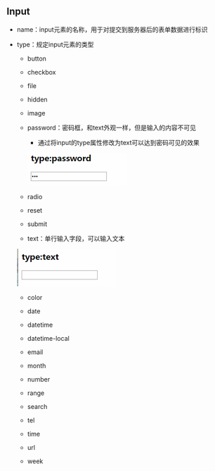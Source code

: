 ## Input

* name：input元素的名称，用于对提交到服务器后的表单数据进行标识

* type：规定input元素的类型

  * button

  * checkbox

  * file

  * hidden

  * image

  * password：密码框，和text外观一样，但是输入的内容不可见

    * 通过将input的type属性修改为text可以达到密码可见的效果

    ![](/assets/label_input_password.png)

  * radio

  * reset

  * submit

  * text：单行输入字段，可以输入文本

  ![](/assets/label_input_text.png)

  * color

  * date

  * datetime

  * datetime-local

  * email

  * month

  * number

  * range

  * search

  * tel

  * time

  * url

  * week



